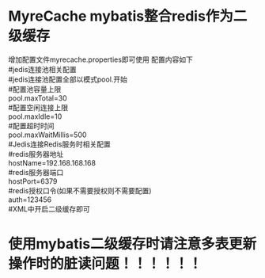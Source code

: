 # MyreCache mybatis整合redis作为二级缓存  
增加配置文件myrecache.properties即可使用 配置内容如下  
#jedis连接池相关配置  
#jedis连接池配置全部以模式pool.开始  
#配置池容量上限  
pool.maxTotal=30  
#配置空闲连接上限  
pool.maxIdle=10  
#配置超时时间  
pool.maxWaitMillis=500  
#Jedis连接Redis服务时相关配置  
#redis服务器地址  
hostName=192.168.168.168  
#redis服务器端口  
hostPort=6379  
#redis授权口令(如果不需要授权则不需要配置)  
auth=123456  
#XML中开启二级缓存即可  
<cache type="com.lizhengpeng.myrecache.core.MyreCache" size="2048"/>  
# 使用mybatis二级缓存时请注意多表更新操作时的脏读问题！！！！！！ 
